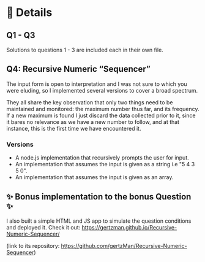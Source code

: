 # 🔖 Details

## Q1 - Q3

Solutions to questions 1 - 3 are included each in their own file.

## Q4: Recursive Numeric “Sequencer”

The input form is open to interpretation and I was not sure to which you
were eluding, so I implemented several versions to cover a broad spectrum.

They all share the key observation that only two things need to be maintained and monitored: the maximum number thus far, and its frequency. If a new maximum is found I just discard the data collected prior to it, since it bares no relevance as we have a new number to follow, and at that instance, this is the first time we have encountered it.

### Versions

- A node.js implementation that recursively prompts the user for input.
- An implementation that assumes the input is given as a string i.e "5 4 3 5 0".
- An implementation that assumes the input is given as an array.

## ✨ Bonus implementation to the bonus Question ✨

I also built a simple HTML and JS app to simulate the question
conditions and deployed it. Check it out: <https://gertzman.github.io/Recursive-Numeric-Sequencer/>

(link to its repository: <https://github.com/gertzMan/Recursive-Numeric-Sequencer>)
